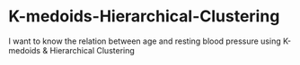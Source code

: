 # K-medoids-Hierarchical-Clustering
I want to know the relation between age and resting blood pressure using K-medoids & Hierarchical Clustering
